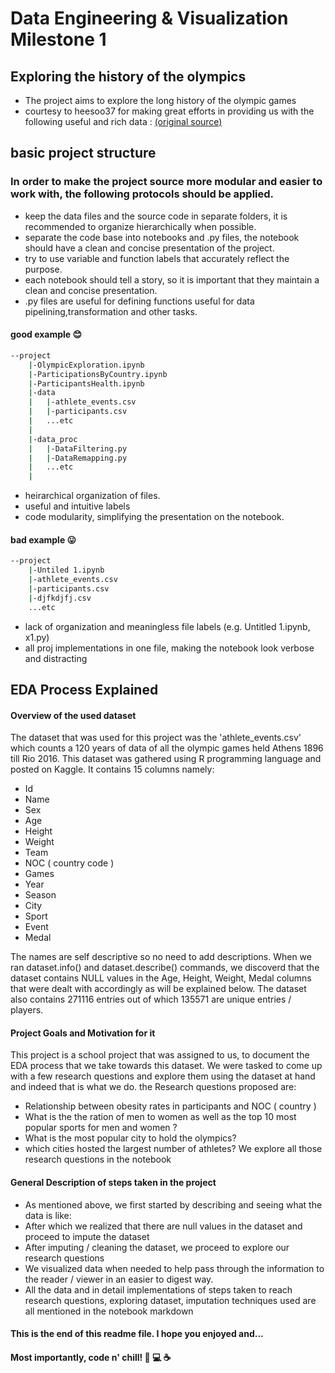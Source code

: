 # Data Engineering & Visualization Milestone 1
## Exploring the history of the olympics

- The project aims to explore the long history of the olympic games
- courtesy to heesoo37 for making great efforts in providing us with the following useful and rich data : [(original source)](https://www.kaggle.com/heesoo37/120-years-of-olympic-history-athletes-and-results?select=athlete_events.csv)

## basic project structure
### In order to make the project source more modular and easier to work with, the following protocols should be applied.
- keep the data files and the source code in separate folders, it is recommended to organize hierarchically when possible.
- separate the code base into notebooks and .py files, the notebook should have a clean and concise presentation of the project.
- try to use variable and function labels that accurately reflect the purpose.
- each notebook should tell a story, so it is important that they maintain a clean and concise presentation.
- .py files are useful for defining functions useful for data pipelining,transformation and other tasks.

#### good example 😊
```bash
--project
    |-OlympicExploration.ipynb
    |-ParticipationsByCountry.ipynb
    |-ParticipantsHealth.ipynb
    |-data
    |   |-athlete_events.csv
    |   |-participants.csv
    |   ...etc
    |
    |-data_proc
    |   |-DataFiltering.py
    |   |-DataRemapping.py
    |   ...etc
    |
 ```

 - heirarchical organization of files.
 - useful and intuitive labels
 - code modularity, simplifying the presentation on the notebook.

#### bad example 😛
```bash
--project
    |-Untiled 1.ipynb 
    |-athlete_events.csv
    |-participants.csv
    |-djfkdjfj.csv
    ...etc
```


 - lack of organization and meaningless file labels (e.g. Untitled 1.ipynb, x1.py)
 - all proj implementations in one file, making the notebook look verbose and distracting

## EDA Process Explained
#### Overview of the used dataset

The dataset that was used for this project was the 'athlete_events.csv' which counts a 120 years of data of all the olympic games held Athens 1896 till Rio 2016. This dataset was gathered using R programming language and posted on Kaggle. It contains 15 columns namely:
- Id
- Name
- Sex
- Age
- Height
- Weight
- Team
- NOC ( country code )
- Games
- Year
- Season
- City
- Sport
- Event
- Medal

The names are self descriptive so no need to add descriptions.
When we ran dataset.info() and dataset.describe() commands, we discoverd that the dataset contains NULL values in the Age, Height, Weight, Medal columns that were dealt with accordingly as will be explained below. The dataset also contains 271116 entries out of which 135571 are unique entries / players.

#### Project Goals and Motivation for it

This project is a school project that was assigned to us, to document the EDA process that we take towards this dataset. We were tasked to come up with a few research questions and explore them using the dataset at hand and indeed that is what we do.
the Research questions proposed are:
- Relationship between obesity rates in participants and NOC ( country )
- What is the the ration of men to women as well as the top 10 most popular sports for men and women ?
- What is the most popular city to hold the olympics?
- which cities hosted the largest number of athletes?
We explore all those research questions in the notebook

#### General Description of steps taken in the project

- As mentioned above, we first started by describing and seeing what the data is like:
- After which we realized that there are null values in the dataset and proceed to impute the dataset
- After imputing / cleaning the dataset, we proceed to explore our research questions
- We visualized data when needed to help pass through the information to the reader / viewer in an easier to digest way.
- All the data and in detail implementations of steps taken to reach research questions, exploring dataset, imputation techniques used are all mentioned in the notebook markdown

#### This is the end of this readme file. I hope you enjoyed and...
#### Most importantly, code n' chill! 🙆 💻 ☕️
